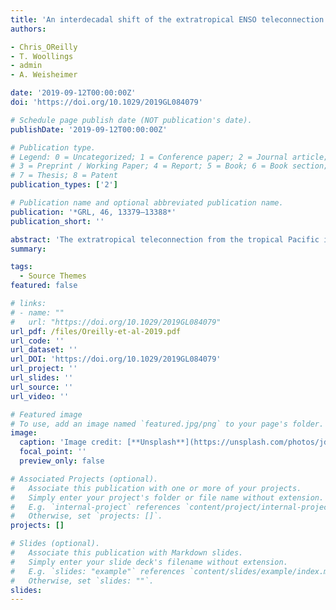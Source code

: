 ```yaml
---
title: 'An interdecadal shift of the extratropical ENSO teleconnection during boreal summer'
authors:

- Chris_OReilly
- T. Woollings
- admin 
- A. Weisheimer

date: '2019-09-12T00:00:00Z'
doi: 'https://doi.org/10.1029/2019GL084079'

# Schedule page publish date (NOT publication's date).
publishDate: '2019-09-12T00:00:00Z'

# Publication type.
# Legend: 0 = Uncategorized; 1 = Conference paper; 2 = Journal article;
# 3 = Preprint / Working Paper; 4 = Report; 5 = Book; 6 = Book section;
# 7 = Thesis; 8 = Patent
publication_types: ['2']

# Publication name and optional abbreviated publication name.
publication: '*GRL, 46, 13379–13388*'
publication_short: ''

abstract: 'The extratropical teleconnection from the tropical Pacific in boreal summer exhibits a significant shift over the past 70 years. Cyclonic circulation anomalies over the North Atlantic and Eurasia associated with El Niño in the later period (1978–2014) are absent in the earlier period (1948–1977). An initialized atmospheric model ensemble, performed with prescribed sea surface temperature (SST) boundary conditions, replicates some key features of the shift in the teleconnection, providing clear evidence that this shift is not simply due to internal atmospheric variability or random sampling. Additional ensemble simulations, one with detrended tropical SSTs and another with constant external forcing are analyzed. In the model, the teleconnection shift is associated with climatological atmospheric circulation changes, which are substantially reduced in the simulation with detrended tropical SSTs. These results demonstrate that the climatological atmospheric circulation and associated teleconnection changes are largely forced by tropical SST trends.'
summary: 

tags:
  - Source Themes
featured: false

# links:
# - name: ""
#   url: "https://doi.org/10.1029/2019GL084079"
url_pdf: /files/Oreilly-et-al-2019.pdf
url_code: ''
url_dataset: ''
url_DOI: 'https://doi.org/10.1029/2019GL084079'
url_project: ''
url_slides: ''
url_source: ''
url_video: ''

# Featured image
# To use, add an image named `featured.jpg/png` to your page's folder.
image:
  caption: 'Image credit: [**Unsplash**](https://unsplash.com/photos/jdD8gXaTZsc)'
  focal_point: ''
  preview_only: false

# Associated Projects (optional).
#   Associate this publication with one or more of your projects.
#   Simply enter your project's folder or file name without extension.
#   E.g. `internal-project` references `content/project/internal-project/index.md`.
#   Otherwise, set `projects: []`.
projects: []

# Slides (optional).
#   Associate this publication with Markdown slides.
#   Simply enter your slide deck's filename without extension.
#   E.g. `slides: "example"` references `content/slides/example/index.md`.
#   Otherwise, set `slides: ""`.
slides:
---
```


